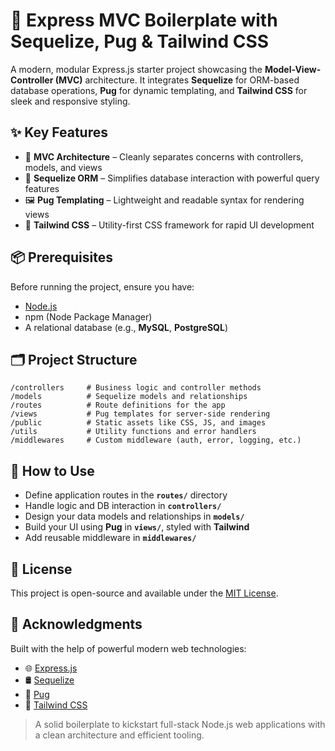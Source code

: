 # 🚀 Express MVC Boilerplate with Sequelize, Pug & Tailwind CSS

A modern, modular Express.js starter project showcasing the **Model-View-Controller (MVC)** architecture. It integrates **Sequelize** for ORM-based database operations, **Pug** for dynamic templating, and **Tailwind CSS** for sleek and responsive styling.

## ✨ Key Features

- 🧱 **MVC Architecture** – Cleanly separates concerns with controllers, models, and views
- 🔄 **Sequelize ORM** – Simplifies database interaction with powerful query features
- 🖼️ **Pug Templating** – Lightweight and readable syntax for rendering views
- 🎨 **Tailwind CSS** – Utility-first CSS framework for rapid UI development

## 📦 Prerequisites

Before running the project, ensure you have:
- [Node.js](https://nodejs.org/)
- npm (Node Package Manager)
- A relational database (e.g., **MySQL**, **PostgreSQL**)

## 🗂️ Project Structure
```
/controllers     # Business logic and controller methods
/models          # Sequelize models and relationships
/routes          # Route definitions for the app
/views           # Pug templates for server-side rendering
/public          # Static assets like CSS, JS, and images
/utils           # Utility functions and error handlers
/middlewares     # Custom middleware (auth, error, logging, etc.)
```

## 🚀 How to Use
- Define application routes in the **`routes/`** directory
- Handle logic and DB interaction in **`controllers/`**
- Design your data models and relationships in **`models/`**
- Build your UI using **Pug** in **`views/`**, styled with **Tailwind**
- Add reusable middleware in **`middlewares/`**

## 📄 License
This project is open-source and available under the [MIT License](LICENSE).

## 🙌 Acknowledgments
Built with the help of powerful modern web technologies:
- 🌐 [Express.js](https://expressjs.com/)
- 🛢️ [Sequelize](https://sequelize.org/)
- 📜 [Pug](https://pugjs.org/)
- 🎨 [Tailwind CSS](https://tailwindcss.com/)

> A solid boilerplate to kickstart full-stack Node.js web applications with a clean architecture and efficient tooling.

